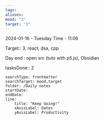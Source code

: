```yaml
---
tags: 
aliases: 
mood: "2"
target: "3"
---
```




2024-01-16 - Tuesday
Time - 11:06


Target:: 3, react, dsa, cpp

Day end : open src (tuto with p5.js), Obsidian 

tasksDone:: 2 

```tracker
searchType: frontmatter 
searchTarget: mood,target
folder: /Daily notes 
startDate:
endDate:
line:
    title: "Keep Going!"
    xAxisLabel: Dates
    yAxisLabel: Productivity 
```